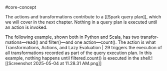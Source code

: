 #core-concept

The actions and transformations contribute to a [[Spark query plan]], which we will
cover in the next chapter. Nothing in a query plan is executed until an action is
invoked.

The following example, shown both in Python and Scala, has two transfor‐ mations—read() and filter()—and one action—count(). The action is what Transformations, Actions, and Lazy Evaluation | 29 triggers the execution of all transformations recorded as part of the query execution plan. In this example, nothing happens until filtered.count() is executed in the shell:![[Screenshot 2025-05-04 at 11.28.31 AM.png]]